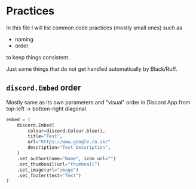 # Practices

In this file I will list common code practices (mostly small ones) such as

* naming
* order

to keep things consistent.

Just some things that do not get handled automatically by Black/Ruff.

## `discord.Embed` order

Mostly same as its own parameters and "visual" order in Discord App from top-left -> bottom-right diagonal.

```py
embed = (
    discord.Embed(
        colour=discord.Colour.blue(),
        title="Test",
        url="https://www.google.co.uk/"
        description="Test Description",
    )
    .set_author(name="Name", icon_url="")
    .set_thumbnail(url="thumbnail")
    .set_image(url="image")
    .set_footer(text="Text")
)
```
